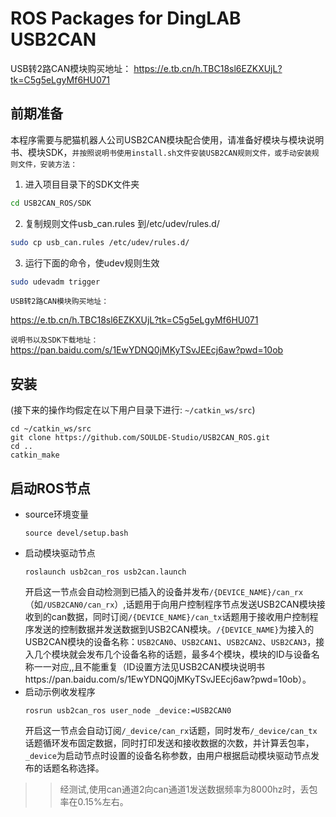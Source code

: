 # ROS Packages for DingLAB USB2CAN 
USB转2路CAN模块购买地址： https://e.tb.cn/h.TBC18sl6EZKXUjL?tk=C5g5eLgyMf6HU071
## 前期准备
本程序需要与肥猫机器人公司USB2CAN模块配合使用，请准备好模块与模块说明书、模块SDK，`并按照说明书使用install.sh文件安装USB2CAN规则文件，或手动安装规则文件，安装方法：`
1. 进入项目目录下的SDK文件夹
```bash
cd USB2CAN_ROS/SDK
```
2. 复制规则文件usb_can.rules 到/etc/udev/rules.d/
```bash
sudo cp usb_can.rules /etc/udev/rules.d/
```
3. 运行下面的命令，使udev规则生效
```bash
sudo udevadm trigger
```


```USB转2路CAN模块购买地址：```

https://e.tb.cn/h.TBC18sl6EZKXUjL?tk=C5g5eLgyMf6HU071

```说明书以及SDK下载地址：```
https://pan.baidu.com/s/1EwYDNQ0jMKyTSvJEEcj6aw?pwd=10ob

## 安装
(接下来的操作均假定在以下用户目录下进行: `~/catkin_ws/src`)

```
cd ~/catkin_ws/src
git clone https://github.com/SOULDE-Studio/USB2CAN_ROS.git
cd ..
catkin_make
```

## 启动ROS节点
* source环境变量
    ```
    source devel/setup.bash
    ```
* 启动模块驱动节点
    ```
    roslaunch usb2can_ros usb2can.launch 
    ```
    开启这一节点会自动检测到已插入的设备并发布`/{DEVICE_NAME}/can_rx`（如`/USB2CAN0/can_rx`）,话题用于向用户控制程序节点发送USB2CAN模块接收到的can数据，同时订阅`/{DEVICE_NAME}/can_tx`话题用于接收用户控制程序发送的控制数据并发送数据到USB2CAN模块。`/{DEVICE_NAME}`为接入的USB2CAN模块的设备名称：`USB2CAN0`、`USB2CAN1`、`USB2CAN2`、`USB2CAN3`，接入几个模块就会发布几个设备名称的话题，最多4个模块，模块的ID与设备名称一一对应,,且不能重复（ID设置方法见USB2CAN模块说明书https://pan.baidu.com/s/1EwYDNQ0jMKyTSvJEEcj6aw?pwd=10ob）。
* 启动示例收发程序
    ```
    rosrun usb2can_ros user_node _device:=USB2CAN0
    ```
    开启这一节点会自动订阅`/_device/can_rx`话题，同时发布`/_device/can_tx`话题循环发布固定数据，同时打印发送和接收数据的次数，并计算丢包率，`_device`为启动节点时设置的设备名称参数，由用户根据启动模块驱动节点发布的话题名称选择。
    
>> 经测试,使用can通道2向can通道1发送数据频率为8000hz时，丢包率在0.15%左右。
